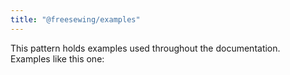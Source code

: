 ```yaml
---
title: "@freesewing/examples"
---
```


<Pattern pattern="examples" />

This pattern holds examples used throughout the documentation.  
Examples like this one:

<Example part="path_divide" caption="Example of the Path.divide() method" />
